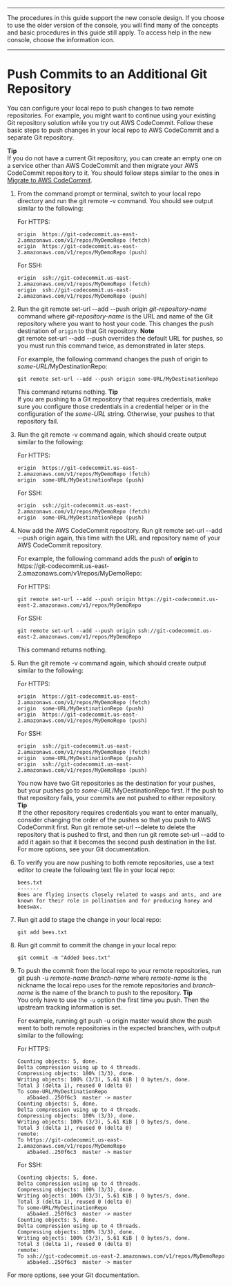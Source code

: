 --------

 The procedures in this guide support the new console design\. If you choose to use the older version of the console, you will find many of the concepts and basic procedures in this guide still apply\. To access help in the new console, choose the information icon\.

--------

# Push Commits to an Additional Git Repository<a name="how-to-mirror-repo-pushes"></a>

You can configure your local repo to push changes to two remote repositories\. For example, you might want to continue using your existing Git repository solution while you try out AWS CodeCommit\. Follow these basic steps to push changes in your local repo to AWS CodeCommit and a separate Git repository\.

**Tip**  
If you do not have a current Git repository, you can create an empty one on a service other than AWS CodeCommit and then migrate your AWS CodeCommit repository to it\. You should follow steps similar to the ones in [Migrate to AWS CodeCommit](how-to-migrate-repository.md)\.

1. From the command prompt or terminal, switch to your local repo directory and run the git remote \-v command\. You should see output similar to the following:

   For HTTPS:

   ```
   origin  https://git-codecommit.us-east-2.amazonaws.com/v1/repos/MyDemoRepo (fetch)
   origin  https://git-codecommit.us-east-2.amazonaws.com/v1/repos/MyDemoRepo (push)
   ```

   For SSH:

   ```
   origin  ssh://git-codecommit.us-east-2.amazonaws.com/v1/repos/MyDemoRepo (fetch)
   origin  ssh://git-codecommit.us-east-2.amazonaws.com/v1/repos/MyDemoRepo (push)
   ```

1. Run the git remote set\-url \-\-add \-\-push origin *git\-repository\-name* command where *git\-repository\-name* is the URL and name of the Git repository where you want to host your code\. This changes the push destination of `origin` to that Git repository\.
**Note**  
git remote set\-url \-\-add \-\-push overrides the default URL for pushes, so you must run this command twice, as demonstrated in later steps\.

   For example, the following command changes the push of origin to *some\-URL*/MyDestinationRepo:

   ```
   git remote set-url --add --push origin some-URL/MyDestinationRepo
   ```

   This command returns nothing\.
**Tip**  
If you are pushing to a Git repository that requires credentials, make sure you configure those credentials in a credential helper or in the configuration of the *some\-URL* string\. Otherwise, your pushes to that repository fail\.

1. Run the git remote \-v command again, which should create output similar to the following:

   For HTTPS:

   ```
   origin  https://git-codecommit.us-east-2.amazonaws.com/v1/repos/MyDemoRepo (fetch)
   origin  some-URL/MyDestinationRepo (push)
   ```

   For SSH:

   ```
   origin  ssh://git-codecommit.us-east-2.amazonaws.com/v1/repos/MyDemoRepo (fetch)
   origin  some-URL/MyDestinationRepo (push)
   ```

1. Now add the AWS CodeCommit repository\. Run git remote set\-url \-\-add \-\-push origin again, this time with the URL and repository name of your AWS CodeCommit repository\.

   For example, the following command adds the push of **origin** to https://git\-codecommit\.us\-east\-2\.amazonaws\.com/v1/repos/MyDemoRepo:

   For HTTPS:

   ```
   git remote set-url --add --push origin https://git-codecommit.us-east-2.amazonaws.com/v1/repos/MyDemoRepo
   ```

   For SSH:

   ```
   git remote set-url --add --push origin ssh://git-codecommit.us-east-2.amazonaws.com/v1/repos/MyDemoRepo
   ```

   This command returns nothing\.

1. Run the git remote \-v command again, which should create output similar to the following:

   For HTTPS:

   ```
   origin  https://git-codecommit.us-east-2.amazonaws.com/v1/repos/MyDemoRepo (fetch)
   origin  some-URL/MyDestinationRepo (push)        
   origin  https://git-codecommit.us-east-2.amazonaws.com/v1/repos/MyDemoRepo (push)
   ```

   For SSH:

   ```
   origin  ssh://git-codecommit.us-east-2.amazonaws.com/v1/repos/MyDemoRepo (fetch)
   origin  some-URL/MyDestinationRepo (push)        
   origin  ssh://git-codecommit.us-east-2.amazonaws.com/v1/repos/MyDemoRepo (push)
   ```

   You now have two Git repositories as the destination for your pushes, but your pushes go to *some\-URL*/MyDestinationRepo first\. If the push to that repository fails, your commits are not pushed to either repository\.
**Tip**  
If the other repository requires credentials you want to enter manually, consider changing the order of the pushes so that you push to AWS CodeCommit first\. Run git remote set\-url \-\-delete to delete the repository that is pushed to first, and then run git remote set\-url \-\-add to add it again so that it becomes the second push destination in the list\.   
For more options, see your Git documentation\.

1. To verify you are now pushing to both remote repositories, use a text editor to create the following text file in your local repo:

   ```
   bees.txt
   -------
   Bees are flying insects closely related to wasps and ants, and are known for their role in pollination and for producing honey and beeswax.
   ```

1. Run git add to stage the change in your local repo:

   ```
   git add bees.txt
   ```

1. Run git commit to commit the change in your local repo:

   ```
   git commit -m "Added bees.txt"
   ```

1. To push the commit from the local repo to your remote repositories, run git push \-u *remote\-name* *branch\-name* where *remote\-name* is the nickname the local repo uses for the remote repositories and *branch\-name* is the name of the branch to push to the repository\.
**Tip**  
You only have to use the `-u` option the first time you push\. Then the upstream tracking information is set\.

   For example, running git push \-u origin master would show the push went to both remote repositories in the expected branches, with output similar to the following:

   For HTTPS:

   ```
   Counting objects: 5, done.
   Delta compression using up to 4 threads.
   Compressing objects: 100% (3/3), done.
   Writing objects: 100% (3/3), 5.61 KiB | 0 bytes/s, done.
   Total 3 (delta 1), reused 0 (delta 0)
   To some-URL/MyDestinationRepo
      a5ba4ed..250f6c3  master -> master
   Counting objects: 5, done.
   Delta compression using up to 4 threads.
   Compressing objects: 100% (3/3), done.
   Writing objects: 100% (3/3), 5.61 KiB | 0 bytes/s, done.
   Total 3 (delta 1), reused 0 (delta 0)
   remote:
   To https://git-codecommit.us-east-2.amazonaws.com/v1/repos/MyDemoRepo
      a5ba4ed..250f6c3  master -> master
   ```

   For SSH:

   ```
   Counting objects: 5, done.
   Delta compression using up to 4 threads.
   Compressing objects: 100% (3/3), done.
   Writing objects: 100% (3/3), 5.61 KiB | 0 bytes/s, done.
   Total 3 (delta 1), reused 0 (delta 0)
   To some-URL/MyDestinationRepo
      a5ba4ed..250f6c3  master -> master
   Counting objects: 5, done.
   Delta compression using up to 4 threads.
   Compressing objects: 100% (3/3), done.
   Writing objects: 100% (3/3), 5.61 KiB | 0 bytes/s, done.
   Total 3 (delta 1), reused 0 (delta 0)
   remote:
   To ssh://git-codecommit.us-east-2.amazonaws.com/v1/repos/MyDemoRepo
      a5ba4ed..250f6c3  master -> master
   ```

For more options, see your Git documentation\.